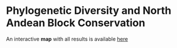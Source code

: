 # Phylogenetic Diversity and North Andean Block Conservation

An interactive **map** with all results is available [here](https://rpubs.com/oleon12/PhyloDiv)

